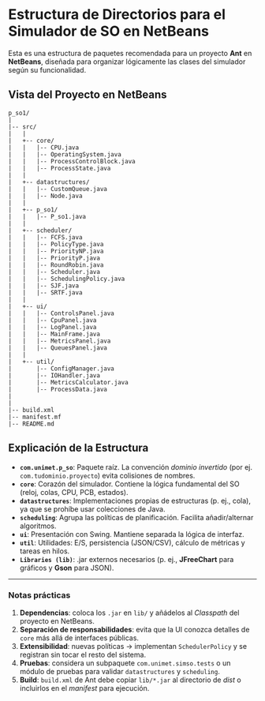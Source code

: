 # Estructura de Directorios para el Simulador de SO en NetBeans

Esta es una estructura de paquetes recomendada para un proyecto **Ant** en **NetBeans**, diseñada para organizar lógicamente las clases del simulador según su funcionalidad.

## Vista del Proyecto en NetBeans

```
p_so1/
|
|-- src/
|   |
|   +-- core/
|   |   |-- CPU.java
|   |   |-- OperatingSystem.java
|   |   |-- ProcessControlBlock.java
|   |   |-- ProcessState.java
|   |
|   +-- datastructures/
|   |   |-- CustomQueue.java
|   |   |-- Node.java
|   |
|   +-- p_so1/
|   |   |-- P_so1.java
|   |
|   +-- scheduler/
|   |   |-- FCFS.java
|   |   |-- PolicyType.java
|   |   |-- PriorityNP.java
|   |   |-- PriorityP.java
|   |   |-- RoundRobin.java
|   |   |-- Scheduler.java
|   |   |-- SchedulingPolicy.java
|   |   |-- SJF.java
|   |   |-- SRTF.java
|   |
|   +-- ui/
|   |   |-- ControlsPanel.java
|   |   |-- CpuPanel.java
|   |   |-- LogPanel.java
|   |   |-- MainFrame.java
|   |   |-- MetricsPanel.java
|   |   |-- QueuesPanel.java
|   |
|   +-- util/
|       |-- ConfigManager.java
|       |-- IOHandler.java
|       |-- MetricsCalculator.java
|       |-- ProcessData.java
|
|
|-- build.xml
|-- manifest.mf
|-- README.md
```

## Explicación de la Estructura

- **`com.unimet.p_so`**: Paquete raíz. La convención *dominio invertido* (por ej. `com.tudominio.proyecto`) evita colisiones de nombres.
- **`core`**: Corazón del simulador. Contiene la lógica fundamental del SO (reloj, colas, CPU, PCB, estados).
- **`datastructures`**: Implementaciones propias de estructuras (p. ej., cola), ya que se prohíbe usar colecciones de Java.
- **`scheduling`**: Agrupa las políticas de planificación. Facilita añadir/alternar algoritmos.
- **`ui`**: Presentación con Swing. Mantiene separada la lógica de interfaz.
- **`util`**: Utilidades: E/S, persistencia (JSON/CSV), cálculo de métricas y tareas en hilos.
- **`Libraries (lib)`**: .jar externos necesarios (p. ej., **JFreeChart** para gráficos y **Gson** para JSON).

---

### Notas prácticas

1. **Dependencias**: coloca los `.jar` en `lib/` y añádelos al *Classpath* del proyecto en NetBeans.
2. **Separación de responsabilidades**: evita que la UI conozca detalles de `core` más allá de interfaces públicas.
3. **Extensibilidad**: nuevas políticas → implementan `SchedulerPolicy` y se registran sin tocar el resto del sistema.
4. **Pruebas**: considera un subpaquete `com.unimet.simso.tests` o un módulo de pruebas para validar `datastructures` y `scheduling`.
5. **Build**: `build.xml` de Ant debe copiar `lib/*.jar` al directorio de *dist* o incluirlos en el *manifest* para ejecución.
